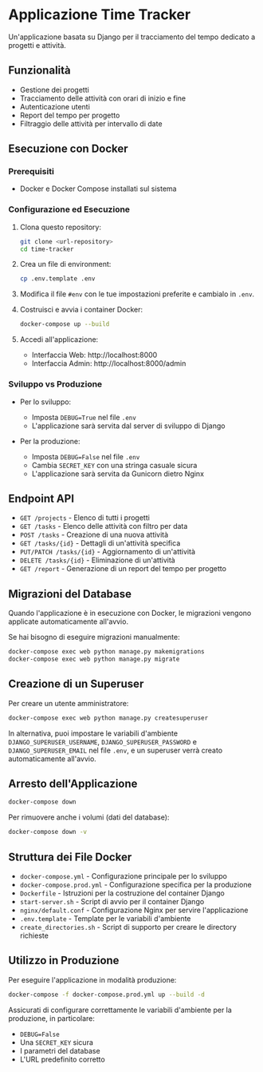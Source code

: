 # Applicazione Time Tracker

Un'applicazione basata su Django per il tracciamento del tempo dedicato a progetti e attività.

## Funzionalità

- Gestione dei progetti
- Tracciamento delle attività con orari di inizio e fine
- Autenticazione utenti
- Report del tempo per progetto
- Filtraggio delle attività per intervallo di date

## Esecuzione con Docker

### Prerequisiti

- Docker e Docker Compose installati sul sistema

### Configurazione ed Esecuzione

1. Clona questo repository:
   ```bash
   git clone <url-repository>
   cd time-tracker
   ```

2. Crea un file di environment:
   ```bash
   cp .env.template .env
   ```

3. Modifica il file `#env` con le tue impostazioni preferite e cambialo in `.env`.

4. Costruisci e avvia i container Docker:
   ```bash
   docker-compose up --build
   ```

5. Accedi all'applicazione:
   - Interfaccia Web: http://localhost:8000
   - Interfaccia Admin: http://localhost:8000/admin

### Sviluppo vs Produzione

- Per lo sviluppo:
  - Imposta `DEBUG=True` nel file `.env`
  - L'applicazione sarà servita dal server di sviluppo di Django

- Per la produzione:
  - Imposta `DEBUG=False` nel file `.env`
  - Cambia `SECRET_KEY` con una stringa casuale sicura
  - L'applicazione sarà servita da Gunicorn dietro Nginx

## Endpoint API

- `GET /projects` - Elenco di tutti i progetti
- `GET /tasks` - Elenco delle attività con filtro per data
- `POST /tasks` - Creazione di una nuova attività
- `GET /tasks/{id}` - Dettagli di un'attività specifica
- `PUT/PATCH /tasks/{id}` - Aggiornamento di un'attività
- `DELETE /tasks/{id}` - Eliminazione di un'attività
- `GET /report` - Generazione di un report del tempo per progetto

## Migrazioni del Database

Quando l'applicazione è in esecuzione con Docker, le migrazioni vengono applicate automaticamente all'avvio.

Se hai bisogno di eseguire migrazioni manualmente:

```bash
docker-compose exec web python manage.py makemigrations
docker-compose exec web python manage.py migrate
```

## Creazione di un Superuser

Per creare un utente amministratore:

```bash
docker-compose exec web python manage.py createsuperuser
```

In alternativa, puoi impostare le variabili d'ambiente `DJANGO_SUPERUSER_USERNAME`, `DJANGO_SUPERUSER_PASSWORD` e `DJANGO_SUPERUSER_EMAIL` nel file `.env`, e un superuser verrà creato automaticamente all'avvio.

## Arresto dell'Applicazione

```bash
docker-compose down
```

Per rimuovere anche i volumi (dati del database):

```bash
docker-compose down -v
```

## Struttura dei File Docker

- `docker-compose.yml` - Configurazione principale per lo sviluppo
- `docker-compose.prod.yml` - Configurazione specifica per la produzione
- `Dockerfile` - Istruzioni per la costruzione del container Django
- `start-server.sh` - Script di avvio per il container Django
- `nginx/default.conf` - Configurazione Nginx per servire l'applicazione
- `.env.template` - Template per le variabili d'ambiente
- `create_directories.sh` - Script di supporto per creare le directory richieste

## Utilizzo in Produzione

Per eseguire l'applicazione in modalità produzione:

```bash
docker-compose -f docker-compose.prod.yml up --build -d
```

Assicurati di configurare correttamente le variabili d'ambiente per la produzione, in particolare:
- `DEBUG=False`
- Una `SECRET_KEY` sicura
- I parametri del database
- L'URL predefinito corretto